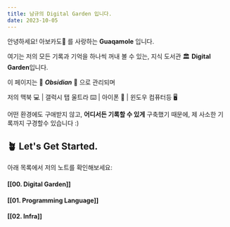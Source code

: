 ```yaml
---
title: 남규의 Digital Garden 입니다.
date: 2023-10-05
---
```

안녕하세요! 아보카도🥑 를 사랑하는 **Guaqamole** 입니다.

여기는 저의 모든 기록과 기억을 하나씩 꺼내 볼 수 있는, 지식 도서관 🏛️ **Digital Garden**입니다. 

이 페이지는 💎 ***Obsidian*** 💎 으로 관리되며

저의 맥북 💻  | 갤럭시 탭 울트라 ⌨️ | 아이폰 📱 | 윈도우 컴퓨터등  🖥️ 

어떤 환경에도 구애받지 않고, **어디서든 기록할 수 있게** 구축했기 때문에, 제 사소한 기록까지 구경할수 있습니다 :)

## 🪴 Let's Get Started.

아래 목록에서 저의 노트를 확인해보세요:
#### [[00. Digital Garden]]
#### [[01. Programming Language]]
#### [[02. Infra]]
